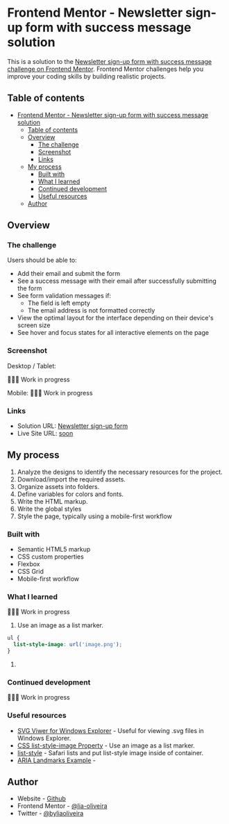 # Frontend Mentor - Newsletter sign-up form with success message solution

This is a solution to the [Newsletter sign-up form with success message challenge on Frontend Mentor](https://www.frontendmentor.io/challenges/newsletter-signup-form-with-success-message-3FC1AZbNrv). Frontend Mentor challenges help you improve your coding skills by building realistic projects. 

## Table of contents

- [Frontend Mentor - Newsletter sign-up form with success message solution](#frontend-mentor---newsletter-sign-up-form-with-success-message-solution)
  - [Table of contents](#table-of-contents)
  - [Overview](#overview)
    - [The challenge](#the-challenge)
    - [Screenshot](#screenshot)
    - [Links](#links)
  - [My process](#my-process)
    - [Built with](#built-with)
    - [What I learned](#what-i-learned)
    - [Continued development](#continued-development)
    - [Useful resources](#useful-resources)
  - [Author](#author)


## Overview

### The challenge

Users should be able to:

- Add their email and submit the form
- See a success message with their email after successfully submitting the form
- See form validation messages if:
  - The field is left empty
  - The email address is not formatted correctly
- View the optimal layout for the interface depending on their device's screen size
- See hover and focus states for all interactive elements on the page

### Screenshot

Desktop / Tablet:

👩🏼‍💻 Work in progress

Mobile:
👩🏼‍💻 Work in progress


### Links

- Solution URL: [Newsletter sign-up form](https://github.com/lia-oliveira/newsletter-signup-form)
- Live Site URL: [soon](https://your-live-site-url.com)

## My process
1. Analyze the designs to identify the necessary resources for the project.
2. Download/import the required assets.
3. Organize assets into folders.
4. Define variables for colors and fonts.
5. Write the HTML markup.
6. Write the global styles
7. Style the page, typically using a mobile-first workflow

### Built with

- Semantic HTML5 markup
- CSS custom properties
- Flexbox
- CSS Grid
- Mobile-first workflow


### What I learned

👩🏼‍💻 Work in progress

1. Use an image as a list marker.

```css
ul {
  list-style-image: url('image.png');
}
```
1. 


### Continued development

👩🏼‍💻 Work in progress

### Useful resources

- [SVG Viwer for Windows Explorer](https://github.com/tibold/svg-explorer-extension) - Useful for viewing .svg files in Windows Explorer.
- [CSS list-style-image Property](https://www.w3schools.com/cssref/pr_list-style-image.php) - 
Use an image as a list marker.
- [list-style](https://developer.mozilla.org/en-US/docs/Web/CSS/list-style) - Safari lists and put list-style image inside of container.
- [ARIA Landmarks Example](https://www.w3.org/WAI/ARIA/apg/patterns/landmarks/examples/HTML5.html) - 



## Author

- Website - [Github](https://github.com/lia-oliveira)
- Frontend Mentor - [@lia-oliveira](https://www.frontendmentor.io/profile/lia-oliveira)
- Twitter - [@byliaoliveira](https://x.com/byliaoliveira)



